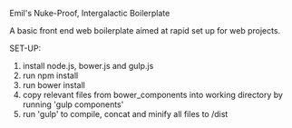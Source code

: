 Emil's Nuke-Proof, Intergalactic Boilerplate

A basic front end web boilerplate aimed at rapid set up for web projects.

SET-UP:

1. install node.js, bower.js and gulp.js
2. run npm install
3. run bower install
4. copy relevant files from bower_components into working directory by running 'gulp components'
5. run 'gulp' to compile, concat and minify all files to /dist
 